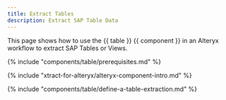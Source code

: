```yaml
---
title: Extract Tables
description: Extract SAP Table Data
---
```


This page shows how to use the {{ table }} {{ component }} in an Alteryx workflow to extract SAP Tables or Views.

{% include "components/table/prerequisites.md" %}

{% include "xtract-for-alteryx/alteryx-component-intro.md"  %}

{% include "components/table/define-a-table-extraction.md"  %}
